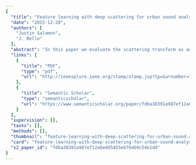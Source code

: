 ```yaml
---
{
  "title": "Feature learning with deep scattering for urban sound analysis",
  "date": "2015-12-28",
  "authors": [
    "Justin Salamon",
    "J. Bello"
  ],
  "abstract": "In this paper we evaluate the scattering transform as an alternative signal representation to the mel-spectrogram in the context of unsupervised feature learning for urban sound classification. We show that we can obtain comparable (or better) performance using the scattering transform whilst reducing both the amount of training data required for feature learning and the size of the learned codebook by an order of magnitude. In both cases the improvement is attributed to the local phase invariance of the representation. We also observe improved classification of sources in the background of the auditory scene, a result that provides further support for the importance of temporal modulation in sound segregation.",
  "links": [
    {
      "title": "PDF",
      "type": "pdf",
      "url": "http://ieeexplore.ieee.org/stamp/stamp.jsp?tp=&arnumber=7362478"
    },
    {
      "title": "Semantic Scholar",
      "type": "semanticscholar",
      "url": "https://www.semanticscholar.org/paper/fdba38391a987ef12a6edd5455e676469c54e1dd"
    }
  ],
  "supervision": [],
  "tasks": [],
  "methods": [],
  "thumbnail": "feature-learning-with-deep-scattering-for-urban-sound-analysis-thumb.jpg",
  "card": "feature-learning-with-deep-scattering-for-urban-sound-analysis-card.jpg",
  "s2_paper_id": "fdba38391a987ef12a6edd5455e676469c54e1dd"
}
---
```


